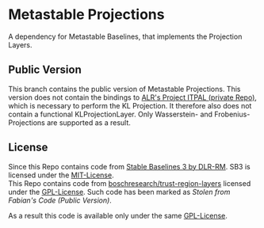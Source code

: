 # Metastable Projections

A dependency for Metastable Baselines, that implements the Projection Layers.  

## Public Version
This branch contains the public version of Metastable Projections. This version does not contain the bindings to [ALR's Project ITPAL (private Repo)](https://github.com/ALRhub/ITPAL), which is necessary to perform the KL Projection. It therefore also does not contain a functional KLProjectionLayer. Only Wasserstein- and Frobenius-Projections are supported as a result.

## License
Since this Repo contains code from [Stable Baselines 3 by DLR-RM](https://github.com/DLR-RM/stable-baselines3). SB3 is licensed under the [MIT-License](https://github.com/DLR-RM/stable-baselines3/blob/master/LICENSE).  
This Repo contains code from [boschresearch/trust-region-layers](https://github.com/boschresearch/trust-region-layers) licensed under the [GPL-License](https://github.com/boschresearch/trust-region-layers/blob/main/LICENSE). Such code has been marked as *Stolen from Fabian's Code (Public Version)*.

As a result this code is available only under the same [GPL-License](https://github.com/boschresearch/trust-region-layers/blob/main/LICENSE).
